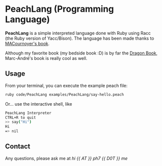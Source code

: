 # PeachLang (Programming Language)

**PeachLang** is a simple interpreted language done with Ruby using Racc (the Ruby version of Yacc/Bison). The language has been made thanks to [MACournoyer's book](http://01script.com/comment-creer-son-langage-de-programmation/).

Although my favorite book (my bedside book :D) is by far the [Dragon Book](https://www.amazon.ca/Compilers-Principles-Techniques-Tools-2nd/dp/0321486811), Marc-André's book is really cool as well.


## Usage

From your terminal, you can execute the example peach file:

```bash
ruby code/PeachLang examples/PeachLang/say-hello.peach
```

Or... use the interactive shell, like

```bash
PeachLang Interpreter
CTRL+R to quit
>> say("Hi")
Hi
=> nil
```

## Contact

Any questions, please ask me at *hi {{ AT }} ph7 {{ D0T }} me*
